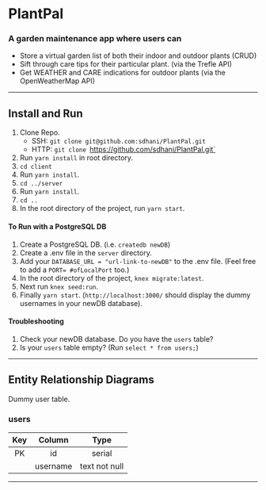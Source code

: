 # PlantPal

### A garden maintenance app where users can
- Store a virtual garden list of both their indoor and outdoor plants (CRUD)
- Sift through care tips for their particular plant. (via the Trefle API)
- Get WEATHER and CARE indications for outdoor plants (via the OpenWeatherMap API)

--- 

## Install and Run

1. Clone Repo.
    - SSH: `git clone git@github.com:sdhani/PlantPal.git` 
    - HTTP: `git clone `https://github.com/sdhani/PlantPal.git`
2. Run `yarn install` in root directory.
3. `cd client`
4. Run `yarn install`.
5. `cd ../server`
6. Run `yarn install`.
7. `cd ..`
8. In the root directory of the project, run `yarn start`.

#### To Run with a PostgreSQL DB

1. Create a PostgreSQL DB. (i.e. `createdb newDB`)
2. Create a .env file in the `server` directory.
3. Add your `DATABASE_URL = "url-link-to-newDB"` to the .env file. (Feel free to add a `PORT= #ofLocalPort` too.)
4. In the root directory of the project,  `knex migrate:latest`.
5. Next run `knex seed:run`.
6. Finally `yarn start`. (`http://localhost:3000/` should display the dummy usernames in your newDB database).

#### Troubleshooting

1. Check your newDB database. Do you have the `users` table?
2. Is your `users` table empty? (Run `select * from users;`)

---

## Entity Relationship Diagrams
Dummy user table.

### users
|    Key    |    Column     |    Type    |
|    :---:    |    :---:     |    :---:     |
| PK  | id | serial | 
|   | username | text not null |

---
